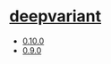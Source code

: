 # [deepvariant](https://hpc.nih.gov/apps/deepvariant.html)
- [0.10.0](/high-throughput-sequencing/deepvariant/0.10.0)
- [0.9.0](/high-throughput-sequencing/deepvariant/0.9.0)
